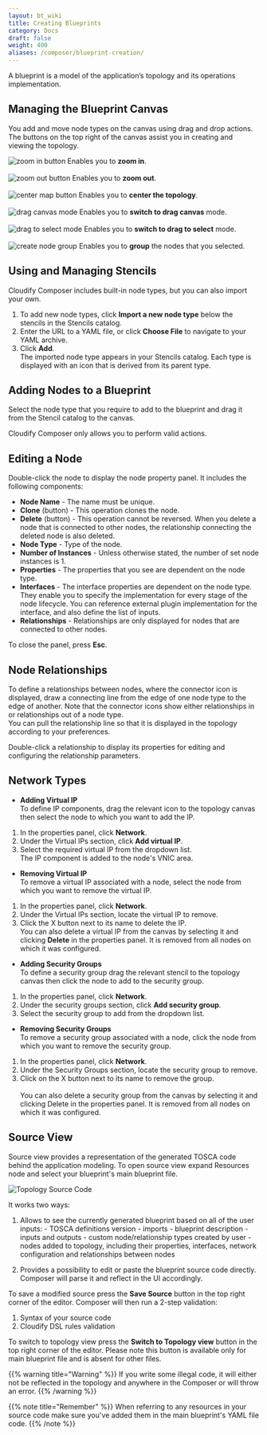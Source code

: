 ```yaml
---
layout: bt_wiki
title: Creating Blueprints
category: Docs
draft: false
weight: 400
aliases: /composer/blueprint-creation/
---
```

A blueprint is a model of the application’s topology and its operations implementation.

## Managing the Blueprint Canvas

You add and move node types on the canvas using drag and drop actions. The buttons on the top right of the canvas assist you in creating and viewing the topology.

![zoom in button]( /images/composer/zoom-in.png )    Enables you to **zoom in**.<br><br>
![zoom out button]( /images/composer/zoom-out.png )    Enables you to **zoom out**.<br><br>
![center map button]( /images/composer/center-map.png )    Enables you to **center the topology**.<br><br>
![drag canvas mode]( /images/composer/drag-canvas.png )    Enables you to **switch to drag canvas** mode.<br><br>
![drag to select mode]( /images/composer/drag-to-select.png )    Enables you to **switch to drag to select** mode.<br><br>
![create node group]( /images/composer/create-node-group.png )    Enables you to **group** the nodes that you selected.

## Using and Managing Stencils

Cloudify Composer includes built-in node types, but you can also import your own.

1. To add new node types, click **Import a new node type** below the stencils in the Stencils catalog.
2. Enter the URL to a YAML file, or click **Choose File** to navigate to your YAML archive.
3. Click **Add**.<br>
The imported node type appears in your Stencils catalog.
Each type is displayed with an icon that is derived from its parent type.<br/>

## Adding Nodes to a Blueprint

Select the node type that you require to add to the blueprint and drag it from the Stencil catalog to the canvas. <br/>

Cloudify Composer only allows you to perform valid actions.


## Editing a Node

Double-click the node to display the node property panel. It includes the following components:

- **Node Name** - The name must be unique. 
- **Clone** (button) - This operation clones the node.
- **Delete** (button) - This operation cannot be reversed. When you delete a node that is connected to other nodes, the relationship connecting the deleted node is also deleted.
- **Node Type** - Type of the node.
- **Number of Instances** - Unless otherwise stated, the number of set node instances is 1.
- **Properties** - The properties that you see are dependent on the node type.
- **Interfaces** - The interface properties are dependent on the node type. They enable you to specify the implementation for every stage of the node lifecycle. You can reference external plugin implementation for the interface, and also define the list of inputs.
- **Relationships** - Relationships are only displayed for nodes that are connected to other nodes. 

To close the panel, press **Esc**.

## Node Relationships

To define a relationships between nodes, where the connector icon is displayed, draw a connecting line from the edge of one node type to the edge of another. Note that the connector icons show either relationships in or relationships out of a node type.<br/>
You can pull the relationship line so that it is displayed in the topology according to your preferences.

Double-click a relationship to display its properties for editing and configuring the relationship parameters.

## Network Types

 - **Adding Virtual IP<br>**
To define IP components, drag the relevant icon to the topology canvas then select the node to which you want to add the IP. 
  1. In the properties panel, click **Network**.
  2. Under the Virtual IPs section, click **Add virtual IP**.
  3. Select the required virtual IP from the dropdown list.<br>
The IP component is added to the node's VNIC area.

 - **Removing Virtual IP**<br/>
   To remove a virtual IP associated with a node, select the node from which you want to remove the virtual IP.
  1. In the properties panel, click **Network**.
  2. Under the Virtual IPs section, locate the virtual IP to remove.
  3. Click the X button next to its name to delete the IP.<br/>
 You can also delete a virtual IP from the canvas by selecting it and clicking **Delete** in the properties panel. It is removed from all nodes on which it was configured.<br>

 - **Adding Security Groups** <br/>
To define a security group drag the relevant stencil to the topology canvas then click the node to add to the security group. 
  1. In the properties panel, click **Network**.
  2. Under the security groups section, click **Add security group**.
  3. Select the security group to add from the dropdown list.<br>

 - **Removing Security Groups** <br/>
To remove a security group associated with a node, click the node from which you want to remove the security group.
  1. In the properties panel, click **Network**.
  2. Under the Security Groups section, locate the security group to remove.
  3. Click on the X button next to its name to remove the group.<br/><br/>
You can also delete a security group from the canvas by selecting it and clicking Delete in the properties panel. It is removed from all nodes on which it was configured.

## Source View

Source view provides a representation of the generated TOSCA code behind the application modeling.
To open source view expand Resources node and select your blueprint's main blueprint file.

![Topology Source Code]( /images/composer/source-tab.png )


It works two ways:

  1. Allows to see the currently generated blueprint based on all of the user inputs:
    - TOSCA definitions version
    - imports
    - blueprint description
    - inputs and outputs
    - custom node/relationship types created by user
    - nodes added to topology, including their properties, interfaces, network configuration and relationships between nodes

  2. Provides a possibility to edit or paste the blueprint source code directly. Composer will parse it and reflect in the UI accordingly. 
  
To save a modified source press the **Save Source** button in the top right corner of the editor. Composer will then run a 2-step validation:
  
1. Syntax of your source code  
2. Cloudify DSL rules validation

To switch to topology view press the **Switch to Topology view** button  in the top right corner of the editor. Please note this button is available only for main blueprint file and is absent for other files.

{{% warning title="Warning" %}}
If you write some illegal code, it will either not be reflected in the topology and anywhere in the Composer or will throw an error.
{{% /warning %}}

{{% note title="Remember" %}}
When referring to any resources in your source code make sure you've added them in the main blueprint's YAML file code.
{{% /note %}}
